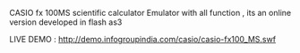 CASIO fx 100MS scientific calculator Emulator
with all function , its an online version developed in flash as3

LIVE DEMO : http://demo.infogroupindia.com/casio/casio-fx100_MS.swf